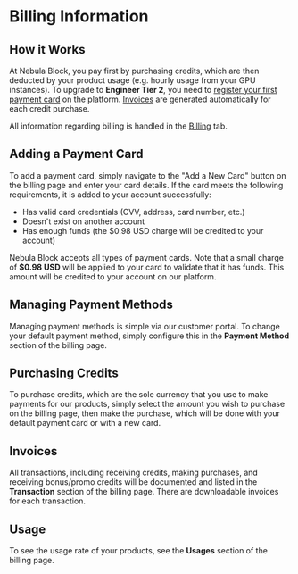 # Billing Information

## How it Works

At Nebula Block, you pay first by purchasing credits, which are then deducted by your product usage (e.g. hourly usage from
your GPU instances). To upgrade to **Engineer Tier 2**, you need to [register your first payment card](#adding-a-payment-card)
on the platform. [Invoices](#invoices) are generated automatically for each credit purchase.

All information regarding billing is handled in the [Billing](https://nebulablock.com/billing) tab.

## Adding a Payment Card

To add a payment card, simply navigate to the "Add a New Card" button on the billing page and enter your card details. 
If the card meets the following requirements, it is added to your account successfully:
- Has valid card credentials (CVV, address, card number, etc.)
- Doesn't exist on another account
- Has enough funds (the $0.98 USD charge will be credited to your account)

Nebula Block accepts all types of payment cards. Note that a small charge of **$0.98 USD** will be applied to your card to validate
that it has funds. This amount will be credited to your account on our platform. 

## Managing Payment Methods

Managing payment methods is simple via our customer portal. To change your default payment method, simply configure this 
in the **Payment Method** section of the billing page.

## Purchasing Credits

To purchase credits, which are the sole currency that you use to make payments for our products, simply select the 
amount you wish to purchase on the billing page, then make the purchase, which will be done with your default payment card
or with a new card.

## Invoices

All transactions, including receiving credits, making purchases, and receiving bonus/promo credits will be documented and 
listed in the **Transaction** section of the billing page. There are downloadable invoices for each transaction.

## Usage

To see the usage rate of your products, see the **Usages** section of the billing page.

